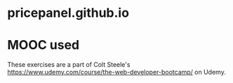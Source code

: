 # pricepanel.github.io
# MOOC used
These exercises are a part of Colt Steele's https://www.udemy.com/course/the-web-developer-bootcamp/ on Udemy.
